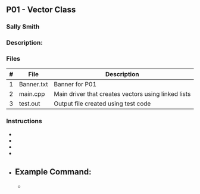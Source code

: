 ## P01 - Vector Class
### Sally Smith
### Description:



### Files

|   #   | File            | Description                                        |
| :---: | --------------- | -------------------------------------------------- |
|   1   | Banner.txt      | Banner for P01                                     |
|   2   | main.cpp        | Main driver that creates vectors using linked lists|
|   3   | test.out        | Output file created using test code                |

### Instructions

- 
- 
- 
- 

- Example Command:
    - 
    - 
